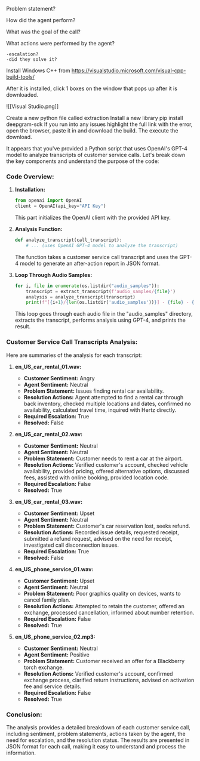 Problem statement?

How did the agent perform?

What was the goal of the call?

What actions were performed by the agent?

	-escalation?
	-did they solve it?

Install Windows C++ from https://visualstudio.microsoft.com/visual-cpp-build-tools/ 

After it is installed, click 1 boxes on the window that pops up after it is downloaded.

![[Visual Studio.png]]

Create a new python file called extraction
Install a new library 
	pip install deepgram-sdk
	If you run into any issues highlight the full link with the error, open the browser, paste it in and download the build. The execute the download.

It appears that you've provided a Python script that uses OpenAI's GPT-4 model to analyze transcripts of customer service calls. Let's break down the key components and understand the purpose of the code:
### Code Overview:

1. **Installation:**
   ```python
   from openai import OpenAI
   client = OpenAI(api_key="API Key")
   ```

   This part initializes the OpenAI client with the provided API key.

2. **Analysis Function:**
   ```python
   def analyze_transcript(call_transcript):
       # ... (uses OpenAI GPT-4 model to analyze the transcript)
   ```

   The function takes a customer service call transcript and uses the GPT-4 model to generate an after-action report in JSON format.

3. **Loop Through Audio Samples:**
   ```python
   for i, file in enumerate(os.listdir("audio_samples")):
       transcript = extract_transcript(f'audio_samples/{file}')
       analysis = analyze_transcript(transcript)
       print(f"[{i+1}/{len(os.listdir('audio_samples'))}] - {file} - {analysis}")
   ```

   This loop goes through each audio file in the "audio_samples" directory, extracts the transcript, performs analysis using GPT-4, and prints the result.

### Customer Service Call Transcripts Analysis:

Here are summaries of the analysis for each transcript:

1. **en_US_car_rental_01.wav:**
   - **Customer Sentiment:** Angry
   - **Agent Sentiment:** Neutral
   - **Problem Statement:** Issues finding rental car availability.
   - **Resolution Actions:** Agent attempted to find a rental car through back inventory, checked multiple locations and dates, confirmed no availability, calculated travel time, inquired with Hertz directly.
   - **Required Escalation:** True
   - **Resolved:** False

2. **en_US_car_rental_02.wav:**
   - **Customer Sentiment:** Neutral
   - **Agent Sentiment:** Neutral
   - **Problem Statement:** Customer needs to rent a car at the airport.
   - **Resolution Actions:** Verified customer's account, checked vehicle availability, provided pricing, offered alternative options, discussed fees, assisted with online booking, provided location code.
   - **Required Escalation:** False
   - **Resolved:** True

3. **en_US_car_rental_03.wav:**
   - **Customer Sentiment:** Upset
   - **Agent Sentiment:** Neutral
   - **Problem Statement:** Customer's car reservation lost, seeks refund.
   - **Resolution Actions:** Recorded issue details, requested receipt, submitted a refund request, advised on the need for receipt, investigated call disconnection issues.
   - **Required Escalation:** True
   - **Resolved:** False

4. **en_US_phone_service_01.wav:**
   - **Customer Sentiment:** Upset
   - **Agent Sentiment:** Neutral
   - **Problem Statement:** Poor graphics quality on devices, wants to cancel family plan.
   - **Resolution Actions:** Attempted to retain the customer, offered an exchange, processed cancellation, informed about number retention.
   - **Required Escalation:** False
   - **Resolved:** True

5. **en_US_phone_service_02.mp3:**
   - **Customer Sentiment:** Neutral
   - **Agent Sentiment:** Positive
   - **Problem Statement:** Customer received an offer for a Blackberry torch exchange.
   - **Resolution Actions:** Verified customer's account, confirmed exchange process, clarified return instructions, advised on activation fee and service details.
   - **Required Escalation:** False
   - **Resolved:** True

### Conclusion:

The analysis provides a detailed breakdown of each customer service call, including sentiment, problem statements, actions taken by the agent, the need for escalation, and the resolution status. The results are presented in JSON format for each call, making it easy to understand and process the information.